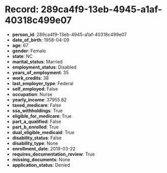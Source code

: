 # Record: 289ca4f9-13eb-4945-a1af-40318c499e07

- **person_id**: 289ca4f9-13eb-4945-a1af-40318c499e07
- **date_of_birth**: 1958-04-09
- **age**: 67
- **gender**: Female
- **state**: NC
- **marital_status**: Married
- **employment_status**: Disabled
- **years_of_employment**: 35
- **work_credits**: 38
- **last_employer_type**: Federal
- **self_employed**: False
- **occupation**: Nurse
- **yearly_income**: 37955.82
- **taxed_medicare**: False
- **ssa_withholdings**: True
- **eligible_for_medicare**: True
- **part_a_qualified**: False
- **part_b_enrolled**: True
- **dual_eligible_medicaid**: True
- **disability_status**: False
- **disability_type**: None
- **enrollment_date**: 2019-03-22
- **requires_documentation_review**: True
- **missing_documents**: None
- **application_status**: Denied